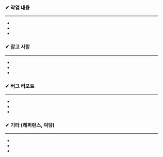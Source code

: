 ### ✔ 작업 내용

---

-
-
-

### ✔ 참고 사항

---

-
-
-

### ✔ 버그 리포트

---

-
-
-

### ✔ 기타 (레퍼런스, 여담)

---

-
-
-
